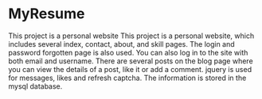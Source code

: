 # MyResume
This project is a personal website
This project is a personal website, which includes several index, contact, about, and skill pages. The login and password forgotten page is also used.
You can also log in to the site with both email and username.
There are several posts on the blog page where you can view the details of a post, like it or add a comment.
jquery is used for messages, likes and refresh captcha.
The information is stored in the mysql database.
